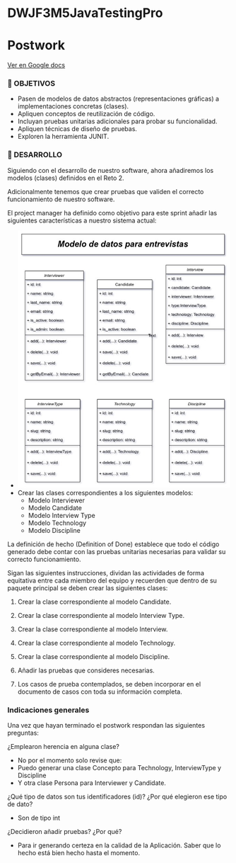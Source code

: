 # DWJF3M5JavaTestingPro

# Postwork

[Ver en Google docs](https://docs.google.com/document/d/1hjAhgku2h0xnTDKSEA2dBWyz51G8g44runt4SRp4ctw/edit?usp=sharing)

### 🎯 OBJETIVOS

- Pasen de modelos de datos abstractos (representaciones gráficas) a implementaciones concretas (clases).
- Apliquen conceptos de reutilización de código.
- Incluyan pruebas unitarias adicionales para probar su funcionalidad.
- Apliquen técnicas de diseño de pruebas.
- Exploren la herramienta JUNIT.

### 🚀 DESARROLLO

Siguiendo con el desarrollo de nuestro software, ahora añadiremos los modelos (clases) definidos en el Reto 2.

Adicionalmente tenemos que crear pruebas que validen el correcto funcionamiento de nuestro software.

El project manager ha definido como objetivo para este sprint añadir las siguientes
características a nuestro sistema actual:
- ![Modelo de clases](./assets/Modelo_de_datos_para_entrevistas_(Sesion2Reto2).jpg)
- Crear las clases correspondientes a los siguientes modelos:
    - Modelo Interviewer
    - Modelo Candidate
    - Modelo Interview Type
    - Modelo Technology
    - Modelo Discipline

La definición de hecho (Definition of Done) establece que todo el código generado debe contar con las pruebas unitarias necesarias para validar su correcto funcionamiento.

Sigan las siguientes instrucciones, dividan las actividades de forma equitativa entre cada miembro del equipo y recuerden que dentro de su paquete principal se deben crear las siguientes clases:

1. Crear la clase correspondiente al modelo Candidate.

2. Crear la clase correspondiente al modelo Interview Type.

3. Crear la clase correspondiente al modelo Interview.

4. Crear la clase correspondiente al modelo Technology.

5. Crear la clase correspondiente al modelo Discipline.

6. Añadir las pruebas que consideres necesarias.

7. Los casos de prueba contemplados, se deben incorporar en el documento de casos con toda su información completa.

### Indicaciones generales

Una vez que hayan terminado el postwork respondan las siguientes preguntas:

¿Emplearon herencia en alguna clase?
- No por el momento solo revise que: 
- Puedo generar una clase Concepto para Technology, InterviewType y Discipline
- Y otra clase Persona para Interviewer y Candidate.

¿Qué tipo de datos son tus identificadores (id)? ¿Por qué elegieron ese tipo de dato?
- Son de tipo int

¿Decidieron añadir pruebas? ¿Por qué?
- Para ir generando certeza en la calidad de la Aplicación. Saber que lo hecho está bien hecho hasta el momento.